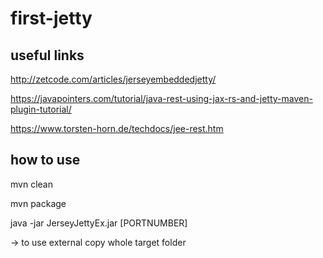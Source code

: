 # first-jetty

## useful links

http://zetcode.com/articles/jerseyembeddedjetty/

https://javapointers.com/tutorial/java-rest-using-jax-rs-and-jetty-maven-plugin-tutorial/

https://www.torsten-horn.de/techdocs/jee-rest.htm

## how to use

mvn clean

mvn package

java -jar JerseyJettyEx.jar [PORTNUMBER]

-> to use external copy whole target folder